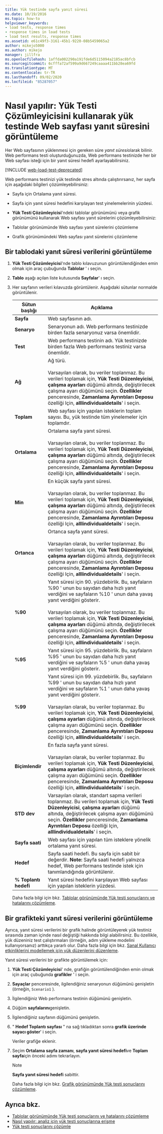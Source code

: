 ```yaml
---
title: Yük testinde sayfa yanıt süresi
ms.date: 10/19/2016
ms.topic: how-to
helpviewer_keywords:
- load tests, response times
- response times in load tests
- load test results, response times
ms.assetid: e61c49f3-3161-45b1-9220-08b5459065a2
author: mikejo5000
ms.author: mikejo
manager: jillfra
ms.openlocfilehash: 1affda002290a191fde6d5115094a2185ac8bfcb
ms.sourcegitcommit: 6cfffa72af599a9d667249caaaa411bb28ea69fd
ms.translationtype: MT
ms.contentlocale: tr-TR
ms.lasthandoff: 09/02/2020
ms.locfileid: "85287057"
---
```

# <a name="how-to-view-web-page-response-time-in-a-load-test-using-the-load-test-analyzer"></a>Nasıl yapılır: Yük Testi Çözümleyicisini kullanarak yük testinde Web sayfası yanıt süresini görüntüleme

Her Web sayfasının yüklenmesi için gereken süre *yanıt süresi*olarak bilinir. Web performans testi oluşturduğunuzda, Web performans testinizde her bir Web sayfası isteği için bir yanıt süresi hedefi ayarlayabilirsiniz.

[!INCLUDE [web-load-test-deprecated](includes/web-load-test-deprecated.md)]

Web performans testinizi yük testinde stres altında çalıştırırsanız, her sayfa için aşağıdaki bilgileri çözümleyebilirsiniz:

- Sayfa için Ortalama yanıt süresi.

- Sayfa için yanıt süresi hedefini karşılayan test yinelemelerinin yüzdesi.

- **Yük Testi Çözümleyicisi**'ndeki tablolar görünümünü veya grafik görünümünü kullanarak Web sayfası yanıt sürelerini çözümleyebilirsiniz:

- Tablolar görünümünde Web sayfası yanıt sürelerini çözümleme

- Grafik görünümündeki Web sayfası yanıt sürelerini çözümleme

## <a name="view-response-time-data-in-a-table"></a>Bir tablodaki yanıt süresi verilerini görüntüleme

1. **Yük Testi Çözümleyicisi**'nde tablo kılavuzunun görüntülendiğinden emin olmak için araç çubuğunda **Tablolar** ' ı seçin.

2. **Tablo** aşağı açılan liste kutusunda **Sayfalar**' ı seçin.

3. Her sayfanın verileri kılavuzda görüntülenir. Aşağıdaki sütunlar normalde görüntülenir.

   |Sütun başlığı|Açıklama|
   |-|-|
   |**Sayfa**|Web sayfasının adı.|
   |**Senaryo**|Senaryonun adı. Web performans testinizde birden fazla senaryonuz varsa önemlidir.|
   |**Test**|Web performans testinin adı. Yük testinizde birden fazla Web performans testiniz varsa önemlidir.|
   |**Ağ**|Ağ türü.<br /><br /> Varsayılan olarak, bu veriler toplanmaz. Bu verileri toplamak için, **Yük Testi Düzenleyicisi**, **çalışma ayarları** düğümü altında, değiştirilecek çalışma ayarı düğümünü seçin. **Özellikler** penceresinde, **Zamanlama Ayrıntıları Deposu** özelliği Için, **alllindividualdetails**' i seçin.|
   |**Toplam**|Web sayfası için yapılan isteklerin toplam sayısı. Bu, yük testinde tüm yinelemeler için toplamdır.|
   |**Ortalama**|Ortalama sayfa yanıt süresi.<br /><br /> Varsayılan olarak, bu veriler toplanmaz. Bu verileri toplamak için, **Yük Testi Düzenleyicisi**, **çalışma ayarları** düğümü altında, değiştirilecek çalışma ayarı düğümünü seçin. **Özellikler** penceresinde, **Zamanlama Ayrıntıları Deposu** özelliği Için, **alllindividualdetails**' i seçin.|
   |**Min**|En küçük sayfa yanıt süresi.<br /><br /> Varsayılan olarak, bu veriler toplanmaz. Bu verileri toplamak için, **Yük Testi Düzenleyicisi**, **çalışma ayarları** düğümü altında, değiştirilecek çalışma ayarı düğümünü seçin. **Özellikler** penceresinde, **Zamanlama Ayrıntıları Deposu** özelliği Için, **alllindividualdetails**' i seçin.|
   |**Ortanca**|Ortanca sayfa yanıt süresi.<br /><br /> Varsayılan olarak, bu veriler toplanmaz. Bu verileri toplamak için, **Yük Testi Düzenleyicisi**, **çalışma ayarları** düğümü altında, değiştirilecek çalışma ayarı düğümünü seçin. **Özellikler** penceresinde, **Zamanlama Ayrıntıları Deposu** özelliği Için, **alllindividualdetails**' i seçin.|
   |**%90**|Yanıt süresi için 90. yüzdebirlik. Bu, sayfaların %90 ' unun bu sayıdan daha hızlı yanıt verdiğini ve sayfaların %10 ' unun daha yavaş yanıt verdiğini gösterir.<br /><br /> Varsayılan olarak, bu veriler toplanmaz. Bu verileri toplamak için, **Yük Testi Düzenleyicisi**, **çalışma ayarları** düğümü altında, değiştirilecek çalışma ayarı düğümünü seçin. **Özellikler** penceresinde, **Zamanlama Ayrıntıları Deposu** özelliği Için, **alllindividualdetails**' i seçin.|
   |**%95**|Yanıt süresi için 95. yüzdebirlik. Bu, sayfaların %95 ' unun bu sayıdan daha hızlı yanıt verdiğini ve sayfaların %5 ' unun daha yavaş yanıt verdiğini gösterir.|
   |**%99**|Yanıt süresi için 99. yüzdebirlik. Bu, sayfaların %99 ' unun bu sayıdan daha hızlı yanıt verdiğini ve sayfaların %1 ' unun daha yavaş yanıt verdiğini gösterir.<br /><br /> Varsayılan olarak, bu veriler toplanmaz. Bu verileri toplamak için, **Yük Testi Düzenleyicisi**, **çalışma ayarları** düğümü altında, değiştirilecek çalışma ayarı düğümünü seçin. **Özellikler** penceresinde, **Zamanlama Ayrıntıları Deposu** özelliği Için, **alllindividualdetails**' i seçin.|
   |**Biçimlendir**|En fazla sayfa yanıt süresi.<br /><br /> Varsayılan olarak, bu veriler toplanmaz. Bu verileri toplamak için, **Yük Testi Düzenleyicisi**, **çalışma ayarları** düğümü altında, değiştirilecek çalışma ayarı düğümünü seçin. **Özellikler** penceresinde, **Zamanlama Ayrıntıları Deposu** özelliği Için, **alllindividualdetails**' i seçin.|
   |**STD dev**|Varsayılan olarak, standart sapma verileri toplanmaz. Bu verileri toplamak için, **Yük Testi Düzenleyicisi**, **çalışma ayarları** düğümü altında, değiştirilecek çalışma ayarı düğümünü seçin. **Özellikler** penceresinde, **Zamanlama Ayrıntıları Deposu** özelliği Için, **alllindividualdetails**' i seçin.|
   |**Sayfa saati**|Web sayfası için yapılan tüm isteklere yönelik ortalama yanıt süresi.|
   |**Hedef**|Sayfa saati hedefi. Bu sayfa için sabit bir değerdir. **Note:**  Sayfa saati hedefi yalnızca hedef, Web performans testinde istek için tanımlandığında görüntülenir.|
   |**% Toplantı hedefi**|Yanıt süresi hedefini karşılayan Web sayfası için yapılan isteklerin yüzdesi.|

   Daha fazla bilgi için bkz. [Tablolar görünümünde Yük testi sonuçlarını ve hatalarını çözümleme](../test/analyze-load-test-results-and-errors-in-the-tables-view.md).

## <a name="view-response-time-data-in-a-graph"></a>Bir grafikteki yanıt süresi verilerini görüntüleme

Ayrıca, yanıt süresi verilerini bir grafik halinde görüntüleyerek yük testiniz sırasında zaman içinde nasıl değiştiği hakkında bilgi alabilirsiniz. Bu özellikle, yük düzeniniz test çalıştırmaları (örneğin, adım yükleme modelini kullanıyorsanız) arttıkça yararlı olur. Daha fazla bilgi için bkz. [Sanal Kullanıcı etkinliklerini modellemek için yük düzenlerini düzenleme](../test/edit-load-patterns-to-model-virtual-user-activities.md).

Yanıt süresi verilerini bir grafikte görüntülemek için:

1. **Yük Testi Çözümleyicisi**' nde, grafiğin görüntülendiğinden emin olmak için araç çubuğunda **grafikler** ' i seçin.

2. **Sayaçlar** penceresinde, ilgilendiğiniz senaryonun düğümünü genişletin (örneğin, `Scenario1` ).

3. İlgilendiğiniz Web performans testinin düğümünü genişletin.

4. Düğüm **sayfalarını**genişletin.

5. İlgilendiğiniz sayfanın düğümünü genişletin.

6. " **Hedef Toplantı sayfası** " na sağ tıkladıktan sonra **grafik üzerinde sayacı göster**' i seçin.

    Veriler grafiğe eklenir.

7. Seçim **Ortalama sayfa zamanı**, **sayfa yanıt süresi hedefi**ve **Toplam sayfa**için önceki adımı tekrarlayın.

   > [!NOTE]
   > **Sayfa yanıt süresi hedefi** sabittir.

   Daha fazla bilgi için bkz. [Grafik görünümünde Yük testi sonuçlarını çözümleme](../test/analyze-load-test-results-in-the-graphs-view.md).

## <a name="see-also"></a>Ayrıca bkz.

- [Tablolar görünümünde Yük testi sonuçlarını ve hatalarını çözümleme](../test/analyze-load-test-results-and-errors-in-the-tables-view.md)
- [Nasıl yapılır: analiz için yük testi sonuçlarına erişme](../test/how-to-access-load-test-results-for-analysis.md)
- [Yük testi sonuçlarını çözümle](../test/analyze-load-test-results-using-the-load-test-analyzer.md)
